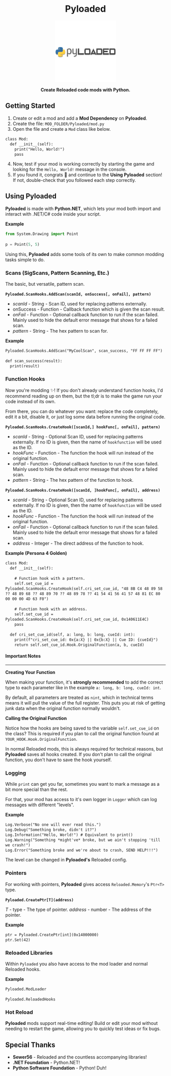 <div align="center">
  <h1>Pyloaded</h1>
  <img src="/Pyloaded.Reloaded/Preview.png" height="192"/>
  <p><b>Create Reloaded code mods with Python.</b></p>
</div>

## Getting Started
1. Create or edit a mod and add a **Mod Dependency** on **Pyloaded**.
2. Create the file: `MOD_FOLDER/Pyloaded/mod.py`
3. Open the file and create a `Mod` class like below.
```
class Mod:
  def __init__(self):
	print("Hello, World!")
    pass
```
4. Now, test if your mod is working correctly by starting the game and looking for the `Hello, World!` message in the console.
5. If you found it, congrats 🎉 and continue to the **Using Pyloaded** section! If not, double-check that you followed each step correctly.

## Using Pyloaded
**Pyloaded** is made with **Python.NET**, which lets your mod both import and interact with .NET/C# code inside your script.

**Example**
```python
from System.Drawing import Point

p = Point(5, 5)
```

Using this, **Pyloaded** adds some tools of its own to make common modding tasks simple to do.

### Scans (SigScans, Pattern Scanning, Etc.)
The basic, but versatile, pattern scan. 

**`Pyloaded.ScanHooks.AddScan(scanId, onSuccess[, onFail], pattern)`**
- *scanId* - String - Scan ID, used for replacing patterns externally.
- onSuccess - Function - Callback function which is given the scan result.
- *onFail* - Function - Optional callback function to run if the scan failed. Mainly used to hide the default error message that shows for a failed scan.
- *pattern* - String - The hex pattern to scan for.

**Example**
```
Pyloaded.ScanHooks.AddScan("MyCoolScan", scan_success, "FF FF FF FF")

def scan_success(result):
  print(result)
```

### Function Hooks
Now you're modding ✨! If you don't already understand function hooks, I'd recommend reading up on them, but the tl;dr is to make the game run your code instead of its own.

From there, you can do whatever you want: replace the code completely, edit it a bit, disable it, or just log some data before running the original code.

**`Pyloaded.ScanHooks.CreateHook([scanId,] hookFunc[, onFail], pattern)`**
- *scanId* - String - Optional Scan ID, used for replacing patterns externally. If no ID is given, then the name of `hookfunction` will be used as the ID.
- *hookFunc* - Function - The function the hook will run instead of the original function.
- *onFail* - Function - Optional callback function to run if the scan failed. Mainly used to hide the default error message that shows for a failed scan.
- *pattern* - String - The hex pattern of the function to hook.

**`Pyloaded.ScanHooks.CreateHook([scanId, ]hookFunc[, onFail], address)`**
- *scanId* - String - Optional Scan ID, used for replacing patterns externally. If no ID is given, then the name of `hookfunction` will be used as the ID.
- *hookFunc* - Function - The function the hook will run instead of the original function.
- *onFail* - Function - Optional callback function to run if the scan failed. Mainly used to hide the default error message that shows for a failed scan.
- *address* - Integer - The direct address of the function to hook.

**Example (Persona 4 Golden)**
```
class Mod:
  def __init__(self):

    # Function hook with a pattern.
    self.set_cue_id = Pyloaded.ScanHooks.CreateHook(self.cri_set_cue_id, "48 8B C4 48 89 58 ?? 48 89 68 ?? 48 89 70 ?? 48 89 78 ?? 41 54 41 56 41 57 48 81 EC 80 00 00 00 4D 63 F0")

    # Function hook with an address.
    self.set_cue_id = Pyloaded.ScanHooks.CreateHook(self.cri_set_cue_id, 0x140611E4C)
    pass

  def cri_set_cue_id(self, a: long, b: long, cueId: int):
    print(f"cri_set_cue_id: 0x{a:X} || 0x{b:X} || Cue ID: {cueId}")
    return self.set_cue_id.Hook.OriginalFunction(a, b, cueId)
```

#### Important Notes
___
**Creating Your Function**

When making your function, it's **strongly recommended** to add the correct type to each parameter like in the example `a: long, b: long, cueId: int`.

By default, all parameters are treated as `nint`, which in technical terms means it will pull the value of the full register. This puts you at risk of getting junk data when the original function normally wouldn't.

**Calling the Original Function**

Notice how the hooks are being saved to the variable `self.set_cue_id` on the class? This is required if you plan to call the original function found at `YOUR_HOOK.Hook.OriginalFunction`.

In normal Reloaded mods, this is always required for technical reasons, but **Pyloaded** saves all hooks created. If you don't plan to call the original function, you don't have to save the hook yourself.
### Logging
While `print` can get you far, sometimes you want to mark a message as a bit more special than the rest.

For that, your mod has access to it's own logger in `Logger` which can log messages with different "levels".

**Example**
```
Log.Verbose("No one will ever read this.")
Log.Debug("Something broke, didn't it?")
Log.Information("Hello, World!") # Equivalent to print()
Log.Warning("Something *might've* broke, but we ain't stopping 'till we crash!")
Log.Error("Something broke and we're about to crash, SEND HELP!!!")
```

The level can be changed in **Pyloaded's** Reloaded config.

### Pointers
For working with pointers, **Pyloaded** gives access `Reloaded.Memory`'s `Ptr<T>` type.

**`Pyloaded.CreatePtr[T](address)`**

*T* - type - The type of pointer.
*address* - number - The address of the pointer.

**Example**
```
ptr = Pyloaded.CreatePtr[int](0x14000000)
ptr.Set(42)
```

### Reloaded Libraries
Within `Pyloaded` you also have access to the mod loader and normal Reloaded hooks.

**Example**
```
Pyloaded.ModLoader

Pyloaded.ReloadedHooks
```

### Hot Reload
**Pyloaded** mods support real-time editing! Build or edit your mod without needing to restart the game, allowing you to quickly test ideas or fix bugs.

## Special Thanks
- **Sewer56** - Reloaded and the countless accompanying libraries!
- **.NET Foundation** - Python.NET!
- **Python Software Foundation** - Python! Duh!
